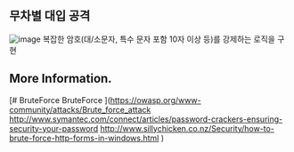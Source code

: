 ## 무차별 대입 공격
![image](https://github.com/user-attachments/assets/3a9ed717-49d2-4271-bd40-f59f06f166fb)
복잡한 암호(대/소문자, 특수 문자 포함 10자 이상 등)를 강제하는 로직을 구현     
## More Information.
[# BruteForce
BruteForce
](https://owasp.org/www-community/attacks/Brute_force_attack
http://www.symantec.com/connect/articles/password-crackers-ensuring-security-your-password
http://www.sillychicken.co.nz/Security/how-to-brute-force-http-forms-in-windows.html
)
